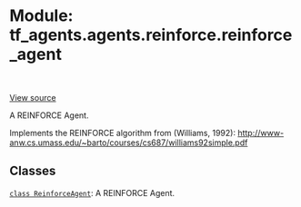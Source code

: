 <div itemscope itemtype="http://developers.google.com/ReferenceObject">
<meta itemprop="name" content="tf_agents.agents.reinforce.reinforce_agent" />
<meta itemprop="path" content="Stable" />
</div>

# Module: tf_agents.agents.reinforce.reinforce_agent

<table class="tfo-notebook-buttons tfo-api" align="left">
</table>

<a target="_blank" href="https://github.com/tensorflow/agents/tree/master/tf_agents/agents/reinforce/reinforce_agent.py">View
source</a>

A REINFORCE Agent.

<!-- Placeholder for "Used in" -->

Implements the REINFORCE algorithm from (Williams, 1992):
http://www-anw.cs.umass.edu/~barto/courses/cs687/williams92simple.pdf

## Classes

[`class ReinforceAgent`](../../../tf_agents/agents/ReinforceAgent.md): A REINFORCE Agent.

